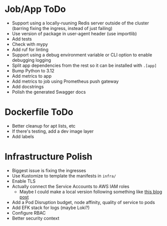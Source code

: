 # Job/App ToDo
- Support using a locally-ruuning Redis server outside of the cluster (barring fixing the ingress, instead of just failing)
- Use version of package in user-agent header (use importlib)
- Add tests
- Check with mypy
- Add ruf for linting
- Support using a debug environment variable or CLI option to enable debugging logging
- Split app dependencies from the rest so it can be installed with `.[app]`
- Bump Python to 3.12
- Add metrics to app
- Add metrics to job using Prometheus push gateway
- Add docstrings
- Polish the generated Swagger docs

# Dockerfile ToDo
- Better cleanup for apt lists, etc
- If there's testing, add a dev image layer
- Add labels

# Infrastructure Polish
- Biggest issue is fixing the ingresses
- Use Kustomize to template the manifests in `infra/`
- Enable TLS
- Actually connect the Service Accounts to AWS IAM roles
    - Maybe I could make a local version following something like [this blog post](https://medium.com/@danielepolencic/binding-aws-iam-roles-to-kubernetes-service-account-for-on-prem-clusters-b8bac41f269d)
- Add a Pod Disruption budget, node affinity, quality of service to pods
- Add EFK stack for logs (maybe Loki?)
- Configure RBAC
- Better security context

    